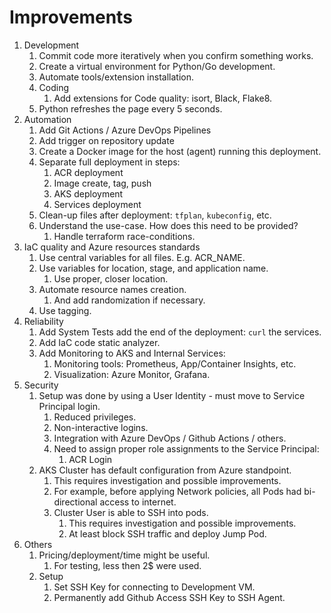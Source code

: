 # Improvements

1. Development
   1. Commit code more iteratively when you confirm something works.
   2. Create a virtual environment for Python/Go development.
   3. Automate tools/extension installation.
   4. Coding
      1. Add extensions for Code quality: isort, Black, Flake8.
   5. Python refreshes the page every 5 seconds.
2. Automation
   1. Add Git Actions / Azure DevOps Pipelines
   2. Add trigger on repository update
   3. Create a Docker image for the host (agent) running this deployment.
   4. Separate full deployment in steps:
      1. ACR deployment
      2. Image create, tag, push
      3. AKS deployment
      4. Services deployment
   5. Clean-up files after deployment: `tfplan`, `kubeconfig`, etc.
   6. Understand the use-case. How does this need to be provided?
      1. Handle terraform race-conditions.
3. IaC quality and Azure resources standards
   1. Use central variables for all files. E.g. ACR_NAME.
   2. Use variables for location, stage, and application name.
      1. Use proper, closer location.
   3. Automate resource names creation.
      1. And add randomization if necessary.
   4. Use tagging.
4. Reliability
   1. Add System Tests add the end of the deployment: `curl` the services.
   2. Add IaC code static analyzer.
   3. Add Monitoring to AKS and Internal Services:
      1. Monitoring tools: Prometheus, App/Container Insights, etc.
      2. Visualization: Azure Monitor, Grafana.
5. Security
   1. Setup was done by using a User Identity - must move to Service Principal login.
      1. Reduced privileges.
      2. Non-interactive logins.
      3. Integration with Azure DevOps / Github Actions / others.
      4. Need to assign proper role assignments to the Service Principal:
         1. ACR Login
   2. AKS Cluster has default configuration from Azure standpoint.
      1. This requires investigation and possible improvements.
      2. For example, before applying Network policies, all Pods had bi-directional access to internet.
      3. Cluster User is able to SSH into pods.
         1. This requires investigation and possible improvements.
         2. At least block SSH traffic and deploy Jump Pod.
6. Others
   1. Pricing/deployment/time might be useful.
      1. For testing, less then 2$ were used.
   2. Setup
      1. Set SSH Key for connecting to Development VM.
      2. Permanently add Github Access SSH Key to SSH Agent.
